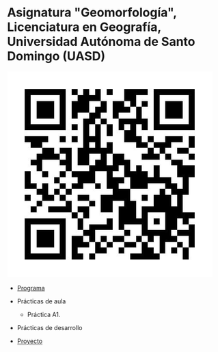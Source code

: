 # Asignatura "Geomorfología", Licenciatura en Geografía, Universidad Autónoma de Santo Domingo (UASD)

![](qr.jpg)

- [Programa](programa-geomorfologia.pdf)

- Prácticas de aula

  - Práctica A1. 

- Prácticas de desarrollo

<!--  - Práctica D1.  -->

- [Proyecto](https://github.com/geomorfologia-202402/proyecto)

